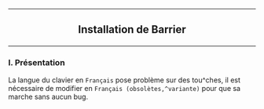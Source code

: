 ------------------------------------------------------------------------------------------------------------------------------------------------------------
## <p align='center'> Installation de Barrier </p>

------------------------------------------------------------------------------------------------------------------------------------------------------------
### I. Présentation
La langue du clavier en `Français` pose problème sur des tou^ches, il est nécessaire de modifier en `Français (obsolètes,^variante)` pour que sa marche sans aucun bug.

